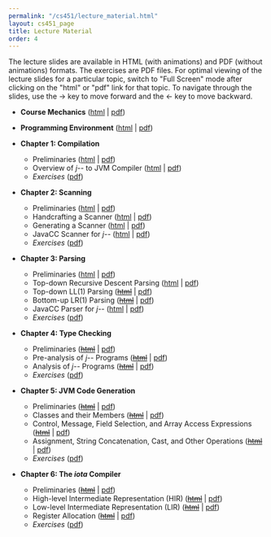 ```yaml
---
permalink: "/cs451/lecture_material.html"
layout: cs451_page
title: Lecture Material
order: 4
---
```


The lecture slides are available in HTML (with animations) and PDF (without animations) formats. The exercises are PDF files. For optimal viewing of the lecture slides for a particular topic, switch to "Full Screen" mode after clicking on the "html" or "pdf" link for that topic. To navigate through the slides, use the &rarr; key to move forward and the &larr; key to move backward.

- **Course Mechanics** ([html](https://www.cs.umb.edu/~siyer/teaching/cs451/CourseMechanics.html) \| [pdf](https://www.cs.umb.edu/~siyer/teaching/cs451/CourseMechanics.pdf))

- **Programming Environment** ([html](https://www.cs.umb.edu/~siyer/teaching/cs451/ProgrammingEnvironment.html) \| [pdf](https://www.cs.umb.edu/~siyer/teaching/cs451/ProgrammingEnvironment.pdf))

- **Chapter 1: Compilation** 
  - Preliminaries ([html](https://www.cs.umb.edu/~siyer/teaching/cs451/Compilation1.html) \| [pdf](https://www.cs.umb.edu/~siyer/teaching/cs451/Compilation1.pdf))
  - Overview of *j\-\-* to JVM Compiler ([html](https://www.cs.umb.edu/~siyer/teaching/cs451/Compilation2.html) \| [pdf](https://www.cs.umb.edu/~siyer/teaching/cs451/Compilation2.pdf))
  - *Exercises* ([pdf](https://www.cs.umb.edu/~siyer/teaching/cs451/compilation_exercises.pdf))
  
- **Chapter 2: Scanning**
  - Preliminaries ([html](https://www.cs.umb.edu/~siyer/teaching/cs451/Scanning1.html) \| [pdf](https://www.cs.umb.edu/~siyer/teaching/cs451/Scanning1.pdf))
  - Handcrafting a Scanner ([html](https://www.cs.umb.edu/~siyer/teaching/cs451/Scanning2.html) \| [pdf](https://www.cs.umb.edu/~siyer/teaching/cs451/Scanning2.pdf))
  - Generating a Scanner ([html](https://www.cs.umb.edu/~siyer/teaching/cs451/Scanning3.html) \| [pdf](https://www.cs.umb.edu/~siyer/teaching/cs451/Scanning3.pdf))
  - JavaCC Scanner for *j\-\-* ([html](https://www.cs.umb.edu/~siyer/teaching/cs451/Scanning4.html) \| [pdf](https://www.cs.umb.edu/~siyer/teaching/cs451/Scanning4.pdf))
  - *Exercises* ([pdf](https://www.cs.umb.edu/~siyer/teaching/cs451/scanning_exercises.pdf))
  
- **Chapter 3: Parsing**
  - Preliminaries ([html](https://www.cs.umb.edu/~siyer/teaching/cs451/Parsing1.html) \| [pdf](https://www.cs.umb.edu/~siyer/teaching/cs451/Parsing1.pdf))
  - Top-down Recursive Descent Parsing ([html](https://www.cs.umb.edu/~siyer/teaching/cs451/Parsing2.html) \| [pdf](https://www.cs.umb.edu/~siyer/teaching/cs451/Parsing2.pdf))
  - Top-down LL(1) Parsing (<del>[html](https://www.cs.umb.edu/~siyer/teaching/cs451/Parsing3.html)</del> \| [pdf](https://www.cs.umb.edu/~siyer/teaching/cs451/Parsing3.pdf))
  - Bottom-up LR(1) Parsing (<del>[html](https://www.cs.umb.edu/~siyer/teaching/cs451/Parsing4.html)</del> \| [pdf](https://www.cs.umb.edu/~siyer/teaching/cs451/Parsing4.pdf))
  - JavaCC Parser for *j\-\-* ([html](https://www.cs.umb.edu/~siyer/teaching/cs451/Parsing5.html) \| [pdf](https://www.cs.umb.edu/~siyer/teaching/cs451/Parsing5.pdf))
  - *Exercises* ([pdf](https://www.cs.umb.edu/~siyer/teaching/cs451/parsing_exercises.pdf))
  
- **Chapter 4: Type Checking**
  - Preliminaries (<del>[html](https://www.cs.umb.edu/~siyer/teaching/cs451/TypeChecking1.html)</del> \| [pdf](https://www.cs.umb.edu/~siyer/teaching/cs451/TypeChecking1.pdf))
  - Pre-analysis of *j\-\-* Programs (<del>[html](https://www.cs.umb.edu/~siyer/teaching/cs451/TypeChecking2.html)</del> \| [pdf](https://www.cs.umb.edu/~siyer/teaching/cs451/TypeChecking2.pdf))
  - Analysis of *j\-\-* Programs (<del>[html](https://www.cs.umb.edu/~siyer/teaching/cs451/TypeChecking3.html)</del> \| [pdf](https://www.cs.umb.edu/~siyer/teaching/cs451/TypeChecking3.pdf))
  - *Exercises* ([pdf](https://www.cs.umb.edu/~siyer/teaching/cs451/type_checking_exercises.pdf))
  
- **Chapter 5: JVM Code Generation**
  - Preliminaries (<del>[html](https://www.cs.umb.edu/~siyer/teaching/cs451/JvmCodegen1.html)</del> \| [pdf](https://www.cs.umb.edu/~siyer/teaching/cs451/JvmCodegen1.pdf))
  - Classes and their Members (<del>[html](https://www.cs.umb.edu/~siyer/teaching/cs451/JvmCodegen2.html)</del> \| [pdf](https://www.cs.umb.edu/~siyer/teaching/cs451/JvmCodegen2.pdf))
  - Control, Message, Field Selection, and Array Access Expressions (<del>[html](https://www.cs.umb.edu/~siyer/teaching/cs451/JvmCodegen3.html)</del> \| [pdf](https://www.cs.umb.edu/~siyer/teaching/cs451/JvmCodegen3.pdf))
  - Assignment, String Concatenation, Cast, and Other Operations (<del>[html](https://www.cs.umb.edu/~siyer/teaching/cs451/JvmCodegen4.html)</del> \| [pdf](https://www.cs.umb.edu/~siyer/teaching/cs451/JvmCodegen4.pdf))
  - *Exercises* ([pdf](https://www.cs.umb.edu/~siyer/teaching/cs451/jvm_codegen_exercises.pdf))
  
- **Chapter 6: The *iota* Compiler**
  - Preliminaries (<del>[html](https://www.cs.umb.edu/~siyer/teaching/cs451/IotaCompiler1.html)</del> \| [pdf](https://www.cs.umb.edu/~siyer/teaching/cs451/IotaCompiler1.pdf))
  - High-level Intermediate Representation (HIR) (<del>[html](https://www.cs.umb.edu/~siyer/teaching/cs451/IotaCompiler2.html)</del> \| [pdf](https://www.cs.umb.edu/~siyer/teaching/cs451/IotaCompiler2.pdf))
  - Low-level Intermediate Representation (LIR) (<del>[html](https://www.cs.umb.edu/~siyer/teaching/cs451/IotaCompiler3.html)</del> \| [pdf](https://www.cs.umb.edu/~siyer/teaching/cs451/IotaCompiler3.pdf))
  - Register Allocation (<del>[html](https://www.cs.umb.edu/~siyer/teaching/cs451/IotaCompiler4.html)</del> \| [pdf](https://www.cs.umb.edu/~siyer/teaching/cs451/IotaCompiler4.pdf))
  - *Exercises* ([pdf](https://www.cs.umb.edu/~siyer/teaching/cs451/iota_compiler_exercises.pdf))
